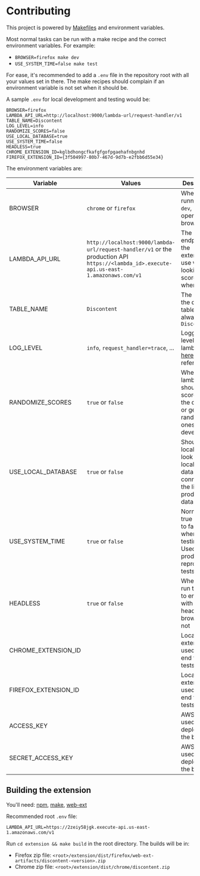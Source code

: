 # Contributing

This project is powered by [Makefiles](https://www.gnu.org/software/make/) and environment variables.

Most normal tasks can be run with a make recipe and the correct environment variables. For example:

- `BROWSER=firefox make dev`
- `USE_SYSTEM_TIME=false make test`

For ease, it's recommended to add a `.env` file in the repository root with all your values set in there. The make recipes should complain if an environment variable is not set when it should be.

A sample `.env` for local development and testing would be:

```
BROWSER=firefox
LAMBDA_API_URL=http://localhost:9000/lambda-url/request-handler/v1
TABLE_NAME=Discontent
LOG_LEVEL=info
RANDOMIZE_SCORES=false
USE_LOCAL_DATABASE=true
USE_SYSTEM_TIME=false
HEADLESS=true
CHROME_EXTENSION_ID=kglbdhongcfkafgfgofpgaehafnbgnhd
FIREFOX_EXTENSION_ID={3f504997-80b7-467d-9d7b-e2fbb6d55e34}
```

The environment variables are:

| Variable             | Values                                                                                                                                   | Description                                                                                                             |
| -------------------- | ---------------------------------------------------------------------------------------------------------------------------------------- | ----------------------------------------------------------------------------------------------------------------------- |
| BROWSER              | `chrome` or `firefox`                                                                                                                    | When running `make dev`, it will open this browser                                                                      |
| LAMBDA_API_URL       | `http://localhost:9000/lambda-url/request-handler/v1` or the production API `https://<lambda_id>.execute-api.us-east-1.amazonaws.com/v1` | The endpoint for the extension to use when looking for scores or when voting                                            |
| TABLE_NAME           | `Discontent`                                                                                                                             | The name of the database table, should always be `Discontent`                                                           |
| LOG_LEVEL            | `info`, `request_handler=trace`, ...                                                                                                     | Logging levels for the lambda. See [here](https://docs.rs/env_logger/0.10.0/env_logger/#enabling-logging) for reference |
| RANDOMIZE_SCORES     | `true` or `false`                                                                                                                        | Whether the lambda should get scores from the database or generate random ones for development                          |
| USE_LOCAL_DATABASE   | `true` or `false`                                                                                                                        | Should the local lambda look at a local database or connect to the live production database                             |
| USE_SYSTEM_TIME      | `true` or `false`                                                                                                                        | Normally true but set to false when testing. Used to produce reproducible tests                                         |
| HEADLESS             | `true` or `false`                                                                                                                        | Whether to run the end to end tests with headless browsers or not                                                       |
| CHROME_EXTENSION_ID  |                                                                                                                                          | Local extension ID, used during end to end tests                                                                        |
| FIREFOX_EXTENSION_ID |                                                                                                                                          | Local extension ID, used during end to end tests                                                                        |
| ACCESS_KEY           |                                                                                                                                          | AWS key used for deploying the backend                                                                                  |
| SECRET_ACCESS_KEY    |                                                                                                                                          | AWS key used for deploying the backend                                                                                  |

## Building the extension

You'll need: [npm](https://docs.npmjs.com/), [make](https://www.gnu.org/software/make/), [web-ext](https://github.com/mozilla/web-ext)

Recommended root `.env` file:

```
LAMBDA_API_URL=https://2zeiy58jgk.execute-api.us-east-1.amazonaws.com/v1
```

Run `cd extension && make build` in the root directory. The builds will be in:

- Firefox zip file: `<root>/extension/dist/firefox/web-ext-artifacts/discontent-<version>.zip`
- Chrome zip file: `<root>/extension/dist/chrome/discontent.zip`
